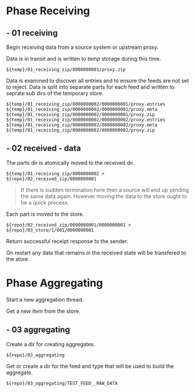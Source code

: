 # Phase Receiving

## - 01 receiving

Begin receiving data from a source system or upstream proxy.

Data is in transit and is written to temp storage during this time.

```
${temp}/01_receiving_zip/0000000001/proxy.zip
```

Data is examined to discover all entries and to ensure the feeds are not set to reject.
Data is split into separate parts for each feed and written to seprate sub dirs of the temporary store.

```
${temp}/01_receiving_zip/0000000002/0000000001/proxy.entries
${temp}/01_receiving_zip/0000000002/0000000001/proxy.meta
${temp}/01_receiving_zip/0000000002/0000000001/proxy.zip
${temp}/01_receiving_zip/0000000002/0000000002/proxy.entries
${temp}/01_receiving_zip/0000000002/0000000002/proxy.meta
${temp}/01_receiving_zip/0000000002/0000000002/proxy.zip
```

## - 02 received - data

The parts dir is atomically moved to the received dir.

```
${temp}/01_receiving_zip/0000000002 > ${repo}/02_received_zip/0000000001
```

> If there is sudden termination here then a source will end up sending the same data again. However moving the data to the store ought to be a quick process.

Each part is moved to the store.

```
${repo}/02_received_zip/0000000001/0000000001 > ${repo}/03_store/1/001/0000000001
```

Return successful receipt response to the sender.

On restart any data that remains in the received state will be transfered to the store.

# Phase Aggregating

Start a new aggregation thread.

Get a new item from the store.

## - 03 aggregating

Create a dir for creating aggregates.

```
${repo}/03_aggregating
```

Get or create a dir for the feed and type that will be used to build the aggregate.
```
${repo}/03_aggregating/TEST_FEED__RAW_DATA
```